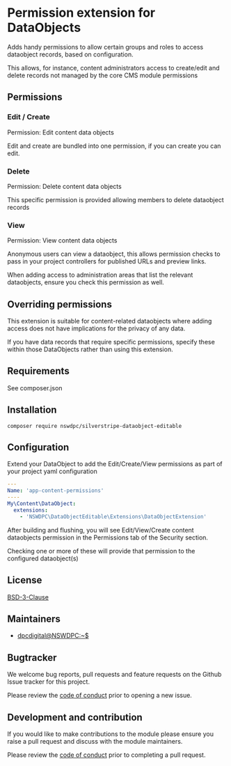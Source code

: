 # Permission extension for DataObjects

Adds handy permissions to allow certain groups and roles to access dataobject records, based on configuration.

This allows, for instance, content administrators access to create/edit and delete records not managed by the core CMS module permissions

## Permissions

### Edit / Create

Permission: Edit content data objects

Edit and create are bundled into one permission, if you can create you can edit.

### Delete

Permission: Delete content data objects

This specific permission is provided allowing members to delete dataobject records

### View

Permission: View content data objects

Anonymous users can view a dataobject, this allows permission checks to pass in your project controllers for published URLs and preview links.

When adding access to administration areas that list the relevant dataobjects, ensure you check this permission as well.

## Overriding permissions

This extension is suitable for content-related dataobjects where adding access does not have implications for the privacy of any data.

If you have data records that require specific permissions, specify these within those DataObjects rather than using this extension.


## Requirements

See composer.json

## Installation

```composer require nswdpc/silverstripe-dataobject-editable```

## Configuration

Extend your DataObject to add the Edit/Create/View permissions as part of your project yaml configuration

```yaml
---
Name: 'app-content-permissions'
----
My\Content\DataObject:
  extensions:
    - 'NSWDPC\DataObjectEditable\Extensions\DataObjectExtension'
```

After building and flushing, you will see Edit/View/Create content dataobjects permission in the Permissions tab of the Security section.

Checking one or more of these will provide that permission to the configured dataobject(s)

## License

[BSD-3-Clause](./LICENSE.md)

## Maintainers

+ [dpcdigital@NSWDPC:~$](https://dpc.nsw.gov.au)

## Bugtracker

We welcome bug reports, pull requests and feature requests on the Github Issue tracker for this project.

Please review the [code of conduct](./code-of-conduct.md) prior to opening a new issue.

## Development and contribution

If you would like to make contributions to the module please ensure you raise a pull request and discuss with the module maintainers.

Please review the [code of conduct](./code-of-conduct.md) prior to completing a pull request.
